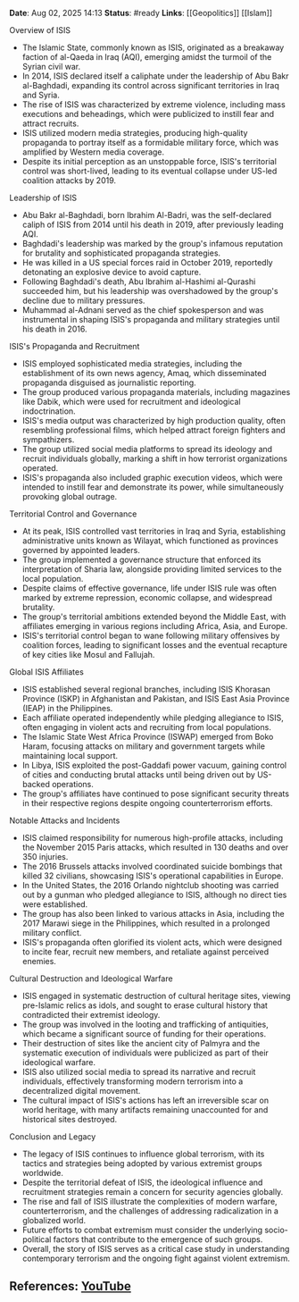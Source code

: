 **Date**: Aug 02, 2025 14:13
**Status**: #ready 
**Links**: [[Geopolitics]] [[Islam]] 

Overview of ISIS

- The Islamic State, commonly known as ISIS, originated as a breakaway faction of al-Qaeda in Iraq (AQI), emerging amidst the turmoil of the Syrian civil war.
- In 2014, ISIS declared itself a caliphate under the leadership of Abu Bakr al-Baghdadi, expanding its control across significant territories in Iraq and Syria.
- The rise of ISIS was characterized by extreme violence, including mass executions and beheadings, which were publicized to instill fear and attract recruits.
- ISIS utilized modern media strategies, producing high-quality propaganda to portray itself as a formidable military force, which was amplified by Western media coverage.
- Despite its initial perception as an unstoppable force, ISIS's territorial control was short-lived, leading to its eventual collapse under US-led coalition attacks by 2019.

Leadership of ISIS

- Abu Bakr al-Baghdadi, born Ibrahim Al-Badri, was the self-declared caliph of ISIS from 2014 until his death in 2019, after previously leading AQI.
- Baghdadi's leadership was marked by the group's infamous reputation for brutality and sophisticated propaganda strategies.
- He was killed in a US special forces raid in October 2019, reportedly detonating an explosive device to avoid capture.
- Following Baghdadi's death, Abu Ibrahim al-Hashimi al-Qurashi succeeded him, but his leadership was overshadowed by the group's decline due to military pressures.
- Muhammad al-Adnani served as the chief spokesperson and was instrumental in shaping ISIS's propaganda and military strategies until his death in 2016.

ISIS's Propaganda and Recruitment

- ISIS employed sophisticated media strategies, including the establishment of its own news agency, Amaq, which disseminated propaganda disguised as journalistic reporting.
- The group produced various propaganda materials, including magazines like Dabik, which were used for recruitment and ideological indoctrination.
- ISIS's media output was characterized by high production quality, often resembling professional films, which helped attract foreign fighters and sympathizers.
- The group utilized social media platforms to spread its ideology and recruit individuals globally, marking a shift in how terrorist organizations operated.
- ISIS's propaganda also included graphic execution videos, which were intended to instill fear and demonstrate its power, while simultaneously provoking global outrage.

Territorial Control and Governance

- At its peak, ISIS controlled vast territories in Iraq and Syria, establishing administrative units known as Wilayat, which functioned as provinces governed by appointed leaders.
- The group implemented a governance structure that enforced its interpretation of Sharia law, alongside providing limited services to the local population.
- Despite claims of effective governance, life under ISIS rule was often marked by extreme repression, economic collapse, and widespread brutality.
- The group's territorial ambitions extended beyond the Middle East, with affiliates emerging in various regions including Africa, Asia, and Europe.
- ISIS's territorial control began to wane following military offensives by coalition forces, leading to significant losses and the eventual recapture of key cities like Mosul and Fallujah.

Global ISIS Affiliates

- ISIS established several regional branches, including ISIS Khorasan Province (ISKP) in Afghanistan and Pakistan, and ISIS East Asia Province (IEAP) in the Philippines.
- Each affiliate operated independently while pledging allegiance to ISIS, often engaging in violent acts and recruiting from local populations.
- The Islamic State West Africa Province (ISWAP) emerged from Boko Haram, focusing attacks on military and government targets while maintaining local support.
- In Libya, ISIS exploited the post-Gaddafi power vacuum, gaining control of cities and conducting brutal attacks until being driven out by US-backed operations.
- The group's affiliates have continued to pose significant security threats in their respective regions despite ongoing counterterrorism efforts.

Notable Attacks and Incidents

- ISIS claimed responsibility for numerous high-profile attacks, including the November 2015 Paris attacks, which resulted in 130 deaths and over 350 injuries.
- The 2016 Brussels attacks involved coordinated suicide bombings that killed 32 civilians, showcasing ISIS's operational capabilities in Europe.
- In the United States, the 2016 Orlando nightclub shooting was carried out by a gunman who pledged allegiance to ISIS, although no direct ties were established.
- The group has also been linked to various attacks in Asia, including the 2017 Marawi siege in the Philippines, which resulted in a prolonged military conflict.
- ISIS's propaganda often glorified its violent acts, which were designed to incite fear, recruit new members, and retaliate against perceived enemies.

Cultural Destruction and Ideological Warfare

- ISIS engaged in systematic destruction of cultural heritage sites, viewing pre-Islamic relics as idols, and sought to erase cultural history that contradicted their extremist ideology.
- The group was involved in the looting and trafficking of antiquities, which became a significant source of funding for their operations.
- Their destruction of sites like the ancient city of Palmyra and the systematic execution of individuals were publicized as part of their ideological warfare.
- ISIS also utilized social media to spread its narrative and recruit individuals, effectively transforming modern terrorism into a decentralized digital movement.
- The cultural impact of ISIS's actions has left an irreversible scar on world heritage, with many artifacts remaining unaccounted for and historical sites destroyed.

Conclusion and Legacy

- The legacy of ISIS continues to influence global terrorism, with its tactics and strategies being adopted by various extremist groups worldwide.
- Despite the territorial defeat of ISIS, the ideological influence and recruitment strategies remain a concern for security agencies globally.
- The rise and fall of ISIS illustrate the complexities of modern warfare, counterterrorism, and the challenges of addressing radicalization in a globalized world.
- Future efforts to combat extremism must consider the underlying socio-political factors that contribute to the emergence of such groups.
- Overall, the story of ISIS serves as a critical case study in understanding contemporary terrorism and the ongoing fight against violent extremism.

## References: [YouTube](https://youtu.be/M6at-cz68dw?si=UYtcwfyxG8QgayT5)
